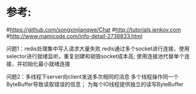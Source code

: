 # 参考:
#https://github.com/songxinjianqwe/Chat
#http://tutorials.jenkov.com
#http://www.mamicode.com/info-detail-2736833.html

问题1：redis处理集中写入请求大量失败
    redis通过多个socket进行连接，使用selector进行就绪监听。重复创建和销毁socket成本高;
    使用连接池代替单个连接，并初始化最小就绪连接

问题2：多线程下server向client发送多次相同的消息
    多个线程操作同一个ByteBuffer导致读取错误的信息；
    为每个IO线程提供独立的读写ByteBuffer


    

